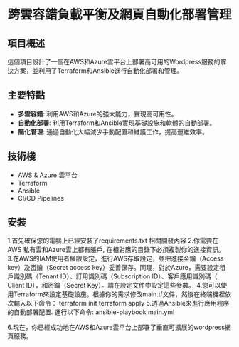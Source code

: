 # 跨雲容錯負載平衡及網頁自動化部署管理

## 項目概述
這個項目設計了一個在AWS和Azure雲平台上部署高可用的Wordpress服務的解決方案，並利用了Terraform和Ansible進行自動化部署和管理。

## 主要特點
- **多雲容錯**: 利用AWS和Azure的強大能力，實現高可用性。
- **自動化部署**: 利用Terraform和Ansible實現基礎設施和軟體的自動部署。
- **簡化管理**: 通過自動化大幅減少手動配置和維護工作，提高運維效率。

## 技術棧
- AWS & Azure 雲平台
- Terraform
- Ansible
- CI/CD Pipelines

## 安裝

1.首先確保您的電腦上已經安裝了requirements.txt 相關開發內容
2.你需要在AWS 私有雲和Azure雲上都有賬戶, 在相對應的目錄下必須複製你的進接資訊。
3.在AWS的IAM使用者權限設定，進行AWS存取設定，並把進接金鑰（Access key）及密鑰（Secret access key）妥善保存。同理，對於Azure，需要設定租戶識別碼（Tenant ID）、訂用識別碼（Subscription ID）、客戶應用識別碼（ Client ID），和密鑰（Secret Key）。請在設定文件中設定這些參數。
4.您可以使用Terraform來設定基礎設施。根據你的需求修改main.tf文件，然後在終端機裡依次輸入以下命令：
terraform init
terraform apply
5.透過Ansible來進行應用程序的自動部署配置. 運行以下命令:
 ansible-playbook main.yml

6.現在，你已經成功地在AWS和Azure雲平台上部署了垂直可擴展的wordpress網頁服務。